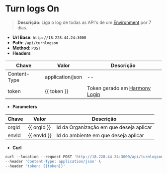 # Turn logs On

>**Descrição**:
> Liga o log de todas as API's de um [Environment](https://docs.jitterbit.com/management-console/environments/) por 7 dias.

- **Url Base**: `http://18.228.44.24:3000`
- **Path**: `/api/turnlogson`
- **Method**: `POST`
- **Headers**

| Chave | Valor | Descrição |
|-------|-------|-----------|
| Content-Type | application/json | -- |
| token | {{ token }} | Token gerado em [Harmony Login](../token/harmony-login.md) |

- **Parameters**

| Chave | Valor | Descrição |
|-------|-------|-----------|
| orgId | {{ orgId }} | Id da Organização em que deseja aplicar |
| envId | {{ envId }} | Id do ambiente em que deseja aplicar |


- **Curl**

```javascript
curl --location --request POST 'http://18.228.44.24:3000/api/turnlogson?orgId={{orgId}}&envId={{envId}}' \
--header 'Content-Type: application/json' \
--header 'token: {{token}}'
```
